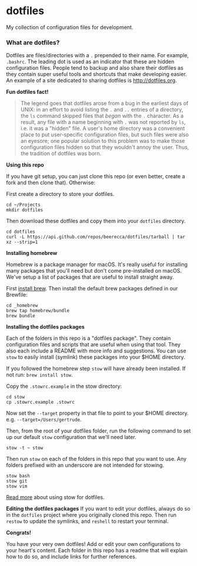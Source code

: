 # dotfiles

My collection of configuration files for development.

### What are dotfiles?

Dotfiles are files/directories with a `.` prepended to their name. For example, `.bashrc`. The leading dot is used as an indicator that these are hidden configuration files. People tend to backup and also share their dotfiles as they contain super useful tools and shortcuts that make developing easier. An example of a site dedicated to sharing dotfiles is <http://dotfiles.org>.

**Fun dotfiles fact!**

> The legend goes that dotfiles arose from a bug in the earliest days of UNIX: in an effort to avoid listing the `.` and `..` entries of a directory, the `ls` command skipped files that _began_ with the `.` character. As a result, any file with a name beginning with `.` was not reported by `ls`, i.e. it was a "hidden" file. A user's home directory was a convenient place to put user-specific configuration files, but such files were also an eyesore; one popular solution to this problem was to make those configuration files hidden so that they wouldn't annoy the user. Thus, the tradition of dotfiles was born.

**Using this repo**

If you have git setup, you can just clone this repo (or even better, create a fork and then clone that). Otherwise:

First create a directory to store your dotfiles.

```
cd ~/Projects
mkdir dotfiles
```

Then download these dotfiles and copy them into your `dotfiles` directory.

```
cd dotfiles
curl -L https://api.github.com/repos/beerecca/dotfiles/tarball | tar xz --strip=1
```

**Installing homebrew**

Homebrew is a package manager for macOS. It's really useful for installing many packages that you'll need but don't come pre-installed on macOS. We've setup a list of packages that are useful to install straight away.

First [install brew](<(https://brew.sh/)>). Then install the default brew packages defined in our Brewfile:

```
cd _homebrew
brew tap homebrew/bundle
brew bundle
```

**Installing the dotfiles packages**

Each of the folders in this repo is a "dotfiles package". They contain configuration files and scripts that are useful when using that tool. They also each include a README with more info and suggestions. You can use `stow` to easily install (symlink) these packages into your $HOME directory.

If you followed the homebrew step `stow` will have already been installed. If not run: `brew install stow`.

Copy the `.stowrc.example` in the stow directory:

```
cd stow
cp .stowrc.example .stowrc
```

Now set the `--target` property in that file to point to your $HOME directory. e.g. `--target=/Users/gertrude`.

Then, from the root of your dotfiles folder, run the following command to set up our default `stow` configuration that we'll need later.

```
stow -t ~ stow
```

Then run `stow` on each of the folders in this repo that you want to use. Any folders prefixed with an underscore are not intended for stowing.

```
stow bash
stow git
stow vim
```

[Read more](https://alexpearce.me/2016/02/managing-dotfiles-with-stow/) about using stow for dotfiles.

**Editing the dotfiles packages**
If you want to edit your dotfiles, always do so in the `dotfiles` project where you originally cloned this repo. Then run `restow` to update the symlinks, and `reshell` to restart your terminal.

**Congrats!**

You have your very own dotfiles! Add or edit your own configurations to your heart's content. Each folder in this repo has a readme that will explain how to do so, and include links for further references.
